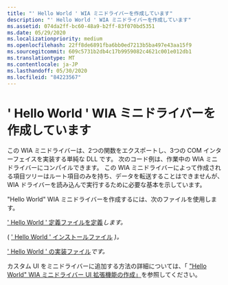 ```yaml
---
title: "' Hello World ' WIA ミニドライバーを作成しています"
description: "' Hello World ' WIA ミニドライバーを作成しています"
ms.assetid: 074da2ff-bc60-48a9-b2ff-83f070bd5351
ms.date: 05/29/2020
ms.localizationpriority: medium
ms.openlocfilehash: 22ff8de6891fba6bb0ed7213b5ba497e43aa15f9
ms.sourcegitcommit: 609c5731b2db4c17b9959082c4621c001e012db1
ms.translationtype: MT
ms.contentlocale: ja-JP
ms.lasthandoff: 05/30/2020
ms.locfileid: "84223567"
---
```

# <a name="creating-a-hello-world-wia-minidriver"></a>' Hello World ' WIA ミニドライバーを作成しています

この WIA ミニドライバーは、2つの関数をエクスポートし、3つの COM インターフェイスを実装する単純な DLL です。 次のコード例は、作業中の WIA ミニドライバーにコンパイルできます。 この WIA ミニドライバーによって作成される項目ツリーはルート項目のみを持ち、データを転送することはできませんが、WIA ドライバーを読み込んで実行するために必要な基本を示しています。

"Hello World" WIA ミニドライバーを作成するには、次のファイルを使用します。

[' Hello World ' 定義ファイルを定義](--hello-world---definition-file.md)*します。*

( [' Hello World ' インストールファイル](--hello-world---installation-file.md) *)。*

[' Hello World ' の実装ファイル](--hello-world---implementation-file.md)*です。*

カスタム UI をミニドライバーに追加する方法の詳細については、「 ["Hello World" WIA ミニドライバー UI 拡張機能の作成」](creating-a--hello-world--wia-minidriver-ui-extension.md)を参照してください。
